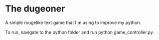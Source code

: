 # The dugeoner
A simple rougelike text game that I'm using to improve my python.

To run, navigate to the python folder and run python game_controller.py.
